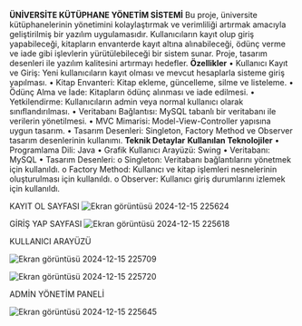 **ÜNİVERSİTE KÜTÜPHANE YÖNETİM SİSTEMİ**
Bu proje, üniversite kütüphanelerinin yönetimini kolaylaştırmak ve verimliliği artırmak amacıyla geliştirilmiş bir yazılım uygulamasıdır. Kullanıcıların kayıt olup giriş yapabileceği, kitapların envanterde kayıt altına alınabileceği, ödünç verme ve iade gibi işlevlerin yürütülebileceği bir sistem sunar. Proje, tasarım desenleri ile yazılım kalitesini artırmayı hedefler.
**Özellikler**
•	Kullanıcı Kayıt ve Giriş: Yeni kullanıcıların kayıt olması ve mevcut hesaplarla sisteme giriş yapılması.
•	Kitap Envanteri: Kitap ekleme, güncelleme, silme ve listeleme.
•	Ödünç Alma ve İade: Kitapların ödünç alınması ve iade edilmesi.
•	Yetkilendirme: Kullanıcıların admin veya normal kullanıcı olarak sınıflandırılması.
•	Veritabanı Bağlantısı: MySQL tabanlı bir veritabanı ile verilerin yönetilmesi.
•	MVC Mimarisi: Model-View-Controller yapısına uygun tasarım.
•	Tasarım Desenleri: Singleton, Factory Method ve Observer tasarım desenlerinin kullanımı.
**Teknik Detaylar**
**Kullanılan Teknolojiler**
•	Programlama Dili: Java
•	Grafik Kullanıcı Arayüzü: Swing
•	Veritabanı: MySQL
•	Tasarım Desenleri:
o	Singleton: Veritabanı bağlantılarını yönetmek için kullanıldı.
o	Factory Method: Kullanıcı ve kitap işlemleri nesnelerinin oluşturulması için kullanıldı.
o	Observer: Kullanıcı giriş durumlarını izlemek için kullanıldı.



KAYIT OL SAYFASI
 ![Ekran görüntüsü 2024-12-15 225624](https://github.com/user-attachments/assets/98dbe4bc-5792-4fee-98f4-113ea6dff274)


GİRİŞ YAP SAYFASI
 ![Ekran görüntüsü 2024-12-15 225618](https://github.com/user-attachments/assets/0a3a4134-7705-424c-90e3-582176c7457d)


KULLANICI ARAYÜZÜ
 
 ![Ekran görüntüsü 2024-12-15 225709](https://github.com/user-attachments/assets/d861a28a-8468-461d-a2fc-78ca0c3cf1d3)

![Ekran görüntüsü 2024-12-15 225720](https://github.com/user-attachments/assets/65d91021-9042-4ed7-b326-b02a90a2a185)



ADMİN YÖNETİM PANELİ

 
![Ekran görüntüsü 2024-12-15 225645](https://github.com/user-attachments/assets/32ab3656-703e-4334-9a17-e9fbbee9245e)
